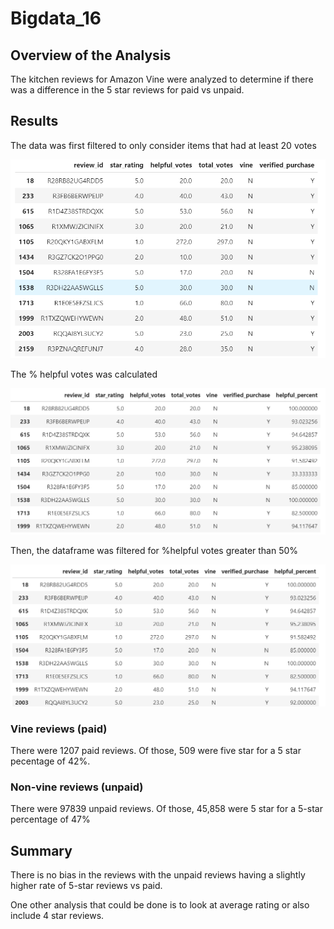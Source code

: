 # Bigdata_16

## Overview of the Analysis

The kitchen reviews for Amazon Vine were analyzed to determine if there was a difference in the 5 star reviews for paid vs unpaid. 

## Results

The data was first filtered to only consider items that had at least 20 votes

![pic1](https://github.com/JaniceBgithub/Bigdata_16/blob/main/Resources/Pic1.png)

The % helpful votes was calculated 

![pic2](https://github.com/JaniceBgithub/Bigdata_16/blob/main/Resources/pic2.png)

Then, the dataframe was filtered for %helpful votes greater than 50%

![pic3](https://github.com/JaniceBgithub/Bigdata_16/blob/main/Resources/pic3.png)

### Vine reviews (paid)

There were 1207 paid reviews.  Of those, 509 were five star for a 5 star pecentage of 42%.


### Non-vine reviews (unpaid)

There were 97839 unpaid reviews.  Of those, 45,858 were 5 star for a 5-star percentage of 47%


## Summary

There is no bias in the reviews with the unpaid reviews having a slightly higher rate of 5-star reviews vs paid. 

One other analysis that could be done is to look at average rating or also include 4 star reviews. 
